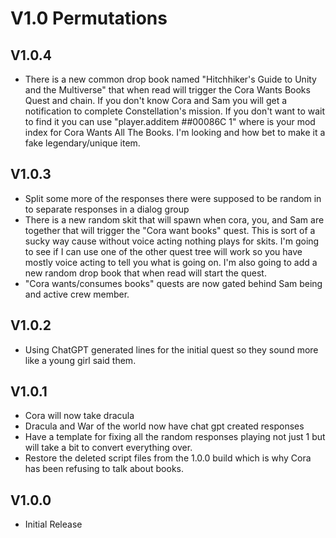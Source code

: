 # V1.0 Permutations

## V1.0.4
* There is a new common drop book named "Hitchhiker's Guide to Unity and the Multiverse" that when read will trigger the Cora Wants Books Quest and chain. If you don't know Cora and Sam you will get a notification to complete Constellation's mission. If you don't want to wait to find it you can use "player.additem ##00086C 1" where is your mod index for Cora Wants All The Books. I'm looking and how bet to make it a fake legendary/unique item. 

## V1.0.3
* Split some more of the responses there were supposed to be random in to separate responses in a dialog group
* There is a new random skit that will spawn when cora, you, and Sam are together that will trigger the "Cora want books" quest. This is sort of a sucky way cause without voice acting nothing plays for skits. I'm going to see if I can use one of the other quest tree will work so you have mostly voice acting to tell you what is going on. I'm also going to add a new random drop book that when read will start the quest. 
* "Cora wants/consumes books" quests are now gated behind Sam being and active crew member. 

## V1.0.2
* Using ChatGPT generated lines for the initial quest so they sound more like a young girl said them. 

## V1.0.1
* Cora will now take dracula 
* Dracula and War of the world now have chat gpt created responses
* Have a template for fixing all the random responses playing not just 1 but will take a bit to convert everything over. 
* Restore the deleted script files from the 1.0.0 build which is why Cora has been refusing to talk about books. 

## V1.0.0
* Initial Release